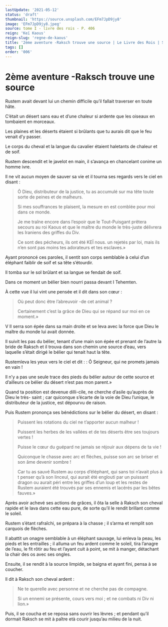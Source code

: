 ```yaml
---
lastUpdate: '2021-05-12'
status: 'draft'
thumbnail: 'https://source.unsplash.com/EFm7JpD9jy8'
image: 'EFm7JpD9jy8.jpeg'
source: tome I - livre des rois - P. 406
reign: 'Keï Kaous'
reign-slug: 'regne-de-kaous'
title: '2ème aventure -Raksch trouve une source | Le Livre des Rois | Shâhnâmeh'
tags: []
order: '006'
---
```


# 2ème aventure -Raksch trouve une source

Rustem avait devant lui un chemin difficile qu’il fallait traverser en toute hâte.

C’était un désert sans eau et d’une chaleur si ardente que les oiseaux en tombaient en morceaux.

Les plaines et les déserts étaient si brûlants que tu aurais dit que le feu venait d’y passer.

Le corps du cheval et la langue du cavalier étaient haletants de chaleur et de soif.

Rustem descendit et le javelot en main, il s’avança en chancelant conime un homme ivre.

Il ne vit aucun moyen de sauver sa vie et il tourna ses regards vers le ciel en disant :

> Ô Dieu, distributeur de la justice, tu as accumulé sur ma tête toute sorte de peines et de malheurs.
>
> Si mes souffrances te plaisent, la mesure en est comblée pour moi dans ce monde.
>
> Je me traîne encore dans l’espoir que le Tout-Puisgant prêtera secours au roi Kaous et que le maître du monde le très-juste délivrera les Iraniens des griffes du Div.
>
> Ce sont des pécheurs, ils ont été KEÏ nous. un rejetés par loi, mais ils n’en sont pas moins tes adorateurs et tes esclaves.»

Ayant prononcé ces paroles, il sentit son corps semblable à celui d’un éléphant faiblir de soif et sa tête s’étourdir.

Il tomba sur le sol brûlant et sa langue se fendait de soif.

Dans ce moment un bélier bien nourri passa devant I Tehemten.

À cette vue il lui vint une pensée et il dit dans son cœur :

> Où peut donc être l’abreuvoir
-de cet animal ?
>
> Certainement c’est la grâce de Dieu qui se répand sur moi en ce moment.»

V Il serra son épée dans sa main droite et se leva avec la force que Dieu le maître du monde lui avait donnée.

Il suivit les pas du bélier, tenant d’une main son épée et prenant de l’autre la bride de Raksch et il trouva dans son chemin une source d’eau, vers laquelle s’était dirigé le bélier qui tenait haut la tête.

Rustemleva les yeux vers le ciel et dit : : Ô Seigneur, qui ne promets jamais en vain !

Il n’y a pas une seule trace des pieds du bélier autour de cette source et d’ailleurs ce bélier du désert n’est pas mon parent.»

Quand ta position est devenue dilli-cile, ne cherche d’asile qu’auprès de Dieu le très-
saint ; car quiconque s’écarte de la voie de Dieu l’unique, le distributeur de la justice, est dépourvu de raison.

Puis Rustem prononça ses bénédictions sur le bélier du désert, en disant :

> Puissent les rotations du ciel ne t’apporter aucun malheur !
>
> Puissent les herbes de les vallées et de tes déserts être ses toujours vertes !
>
> Puisse le cœur du guépard ne jamais se réjouir aux dépens de ta vie !
>
> Quiconque le chasse avec arc et flèches, puisse son arc se briser et son âme devenir sombre !
>
> Car tu as sauvé Rustem au corps d’éléphant, qui sans toi n’avait plus à t penser qu’à son linceul, qui aurait été englouti par un puissant dragon ou aurait péri entre les griffes d’un loup et les restes de Rustem auraient été trouvés par ses ennemis et lacérés par les bêtes fauves.»

Après avoir achevé ses actions de grâces, il ôta la selle à Raksch son cheval rapide et le lava dans cette eau pure, de sorte qu’il le rendit brillant comme le soleil.

Rustem s’étant rafraîchi, se prépara à la chasse ; il s’arma et remplit son carquois de flèches.

Il abattit un onagre semblable à un éléphant sauvage, lui enleva la peau, les pieds et les entrailles ; il alluma un feu ardent comme le soleil, tira l’anagre de l’eau, le fit rôtir au feu et l’ayant cuit à point, se mit à manger, détachant la chair des os avec ses ongles.

Ensuite, il se rendit à la source limpide, se baigna et ayant fini, pensa à se coucher.

Il dit à Raksch son cheval ardent :

> Ne te querelle avec personne et ne cherche pas de compagne.
>
> Si un ennemi se présente, cours vers moi ; et ne combats ni Div ni lion.»

Puis, il se coucha et se reposa sans ouvrir les lèvres ; et pendant qu’il dormait Raksch se mit à paître età courir jusqu’au milieu de la nuit.

